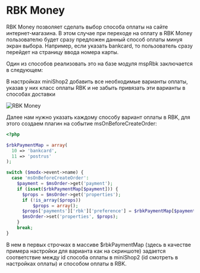# RBK Money

RBK Money позволяет сделать выбор способа оплаты на сайте интернет-магазина. В этом случае при переходе на оплату в RBK Money пользователю будет сразу предложен данный способ оплаты минуя экран выбора. Например, если указать bankcard, то пользователь сразу перейдет на страницу ввода номера карты.

Один из способов реализовать это на базе модуля mspRbk заключается в следующем:

В настройках miniShop2 добавить все необходимые варианты оплаты, указав у них класс оплаты RBK и не забыть привязать эти варианты в способах доставки

![RBK Money](https://file.modx.pro/files/1/6/e/16e3bf3c8379b4aa79ba4c31bf29b722.jpg)

Далее нам нужно указать каждому способу вариант оплаты в RBK, для этого создаем плагин на событие msOnBeforeCreateOrder:

```php
<?php

$rbkPaymentMap = array(
  10 => 'bankcard',
  11 => 'postrus'
);

switch ($modx->event->name) {
  case 'msOnBeforeCreateOrder':
    $payment = $msOrder->get('payment');
    if (isset($rbkPaymentMap[$payment])) {
      $props = $msOrder->get('properties');
      if (!is_array($props))
          $props = array();
      $props['payments']['rbk']['preference'] = $rbkPaymentMap[$payment];
      $msOrder->set('properties', $props);
    }
    break;
}
```

В нем в первых строчках в массиве $rbkPaymentMap (здесь в качестве примера настройки для варианта как на скриншоте) задается соответствие между id способа оплаты в miniShop2 (id смотреть в настройках оплаты) и способом оплаты в RBK.
